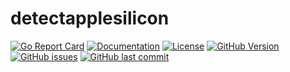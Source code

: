 # detectapplesilicon

[![Go Report Card](https://goreportcard.com/badge/github.com/pieterclaerhout/detectapplesilicon)](https://goreportcard.com/report/github.com/pieterclaerhout/detectapplesilicon) [![Documentation](https://godoc.org/github.com/pieterclaerhout/detectapplesilicon?status.svg)](http://godoc.org/github.com/pieterclaerhout/detectapplesilicon) [![License](https://img.shields.io/badge/license-Apache%20v2-orange.svg)](https://github.com/pieterclaerhout/detectapplesilicon/raw/master/LICENSE) [![GitHub Version](https://img.shields.io/github/v/release/pieterclaerhout/detectapplesilicon)](https://github.com/pieterclaerhout/detectapplesilicon/releases) [![GitHub issues](https://img.shields.io/github/issues/pieterclaerhout/detectapplesilicon.svg)](https://github.com/pieterclaerhout/detectapplesilicon/issues) [![GitHub last commit](https://img.shields.io/github/last-commit/pieterclaerhout/detectapplesilicon.svg)](https://github.com/pieterclaerhout/detectapplesilicon)